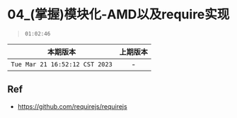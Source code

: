 # 04_(掌握)模块化-AMD以及require实现

> `01:02:46`

|本期版本|上期版本
|:---:|:---:
`Tue Mar 21 16:52:12 CST 2023` | -


## Ref

* <https://github.com/requirejs/requirejs>
